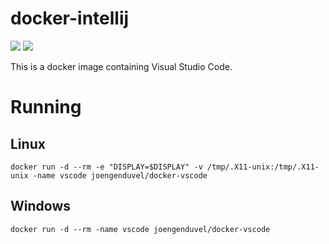 # docker-intellij
[![](https://images.microbadger.com/badges/version/joengenduvel/docker-intellij.svg)](https://microbadger.com/images/joengenduvel/docker-intellij "Get your own version badge on microbadger.com")
[![](https://images.microbadger.com/badges/image/joengenduvel/docker-intellij.svg)](https://microbadger.com/images/joengenduvel/docker-intellij "Get your own image badge on microbadger.com")

This is a docker image containing Visual Studio Code.

# Running
## Linux
```
docker run -d --rm -e "DISPLAY=$DISPLAY" -v /tmp/.X11-unix:/tmp/.X11-unix -name vscode joengenduvel/docker-vscode
```

## Windows
```
docker run -d --rm -name vscode joengenduvel/docker-vscode
```
